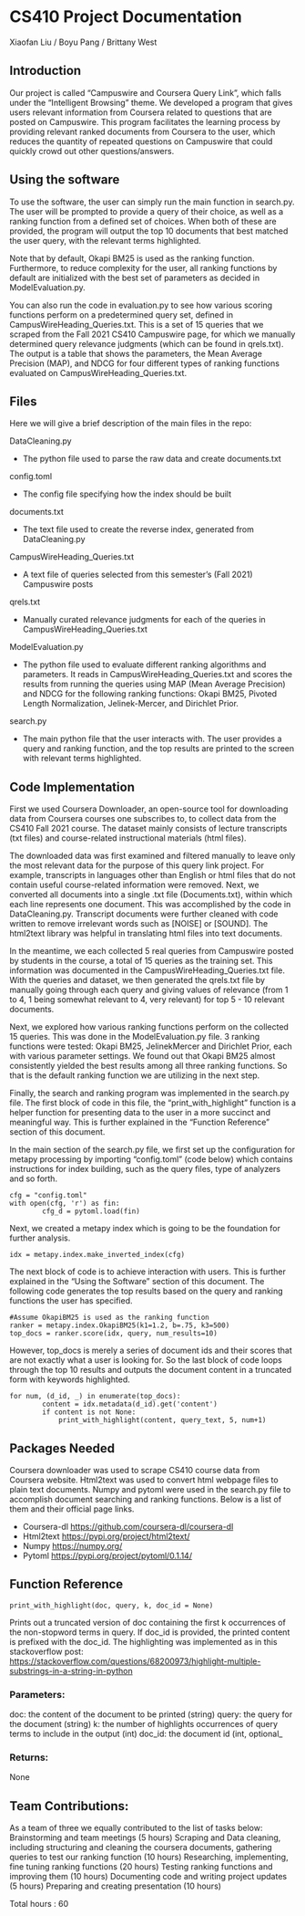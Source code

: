 # CS410 Project Documentation
Xiaofan Liu / Boyu Pang / Brittany West

## Introduction 

Our project is called “Campuswire and Coursera Query Link”, which falls under the “Intelligent Browsing” theme. We developed a program that gives users relevant information from Coursera related to questions that are posted on Campuswire. This program facilitates the learning process by providing relevant ranked documents from Coursera to the user, which reduces the quantity of repeated questions on Campuswire that could quickly crowd out other questions/answers. 

## Using the software

To use the software, the user can simply run the main function in search.py. The user will be prompted to provide a query of their choice, as well as a ranking function from a defined set of choices. When both of these are provided, the program will output the top 10 documents that best matched the user query, with the relevant terms highlighted.

Note that by default, Okapi BM25 is used as the ranking function. Furthermore, to reduce complexity for the user, all ranking functions by default are initialized with the best set of parameters as decided in ModelEvaluation.py.

You can also run the code in evaluation.py to see how various scoring functions perform on a predetermined query set, defined in CampusWireHeading_Queries.txt. This is a set of 15 queries that we scraped from the Fall 2021 CS410 Campuswire page, for which we manually determined query relevance judgments (which can be found in qrels.txt). The output is a table that shows the parameters, the Mean Average Precision (MAP), and NDCG for four different types of ranking functions evaluated on CampusWireHeading_Queries.txt.

## Files

Here we will give a brief description of the main files in the repo:

DataCleaning.py
- The python file used to parse the raw data and create documents.txt

config.toml
- The config file specifying how the index should be built

documents.txt
- The text file used to create the reverse index, generated from DataCleaning.py

CampusWireHeading_Queries.txt
- A text file of queries selected from this semester’s (Fall 2021) Campuswire posts

qrels.txt
- Manually curated relevance judgments for each of the queries in CampusWireHeading_Queries.txt

ModelEvaluation.py
- The python file used to evaluate different ranking algorithms and parameters. It reads in CampusWireHeading_Queries.txt and scores the results from running the queries using MAP (Mean Average Precision) and NDCG for the following ranking functions: Okapi BM25, Pivoted Length Normalization, Jelinek-Mercer, and Dirichlet Prior.

search.py
- The main python file that the user interacts with. The user provides a query and ranking function, and the top results are printed to the screen with relevant terms highlighted.

## Code Implementation 

First we used Coursera Downloader, an open-source tool for downloading data from Coursera courses one subscribes to, to collect data from the CS410 Fall 2021 course. The dataset mainly consists of lecture transcripts (txt files) and course-related instructional materials (html files).

The downloaded data was first examined and filtered manually to leave only the most relevant data for the purpose of this query link project. For example, transcripts in languages other than English or html files that do not contain useful course-related information were removed. Next, we converted all documents into a single .txt file (Documents.txt), within which each line represents one document. This was accomplished by the code in DataCleaning.py. Transcript documents were further cleaned with code written to remove irrelevant words such as [NOISE] or [SOUND]. The html2text library was helpful in translating html files into text documents. 

In the meantime, we each collected 5 real queries from Campuswire posted by students in the course, a total of 15 queries as the training set. This information was documented in the CampusWireHeading_Queries.txt file. With the queries and dataset, we then generated the qrels.txt file by manually going through each query and giving values of relevance (from 1 to 4, 1 being somewhat relevant to 4, very relevant) for top 5 - 10 relevant documents. 

Next, we explored how various ranking functions perform on the collected 15 queries. This was done in the ModelEvaluation.py file. 3 ranking functions were tested: Okapi BM25, JelinekMercer and Dirichlet Prior, each with various parameter settings. We found out that Okapi BM25 almost consistently yielded the best results among all three ranking functions. So that is the default ranking function we are utilizing in the next step.

Finally, the search and ranking program was implemented in the search.py file. The first block of code in this file, the “print_with_highlight” function is a helper function for presenting data to the user in a more succinct and meaningful way. This is further explained in the “Function Reference” section of this document. 

In the main section of the search.py file, we first set up the configuration for metapy processing by importing “config.toml” (code below) which contains instructions for index building, such as the query files, type of analyzers and so forth.
```
cfg = "config.toml"
with open(cfg, 'r') as fin:
        cfg_d = pytoml.load(fin)
```
Next, we created a metapy index which is going to be the foundation for further analysis.
```
idx = metapy.index.make_inverted_index(cfg)
```
The next block of code is to achieve interaction with users. This is further explained in the “Using the Software” section of this document. The following code generates the top results based on the query and ranking functions the user has specified.
```
#Assume OkapiBM25 is used as the ranking function
ranker = metapy.index.OkapiBM25(k1=1.2, b=.75, k3=500)
top_docs = ranker.score(idx, query, num_results=10)
```
However, top_docs is merely a series of document ids and their scores that are not exactly what a user is looking for. So the last block of code loops through the top 10 results and outputs the document content in a truncated form with keywords highlighted.
```
for num, (d_id, _) in enumerate(top_docs):
        content = idx.metadata(d_id).get('content')
        if content is not None:
            print_with_highlight(content, query_text, 5, num+1)
```
## Packages Needed
Coursera downloader was used to scrape CS410 course data from Coursera website. Html2text was used to convert html webpage files to plain text documents. Numpy and pytoml were used in the search.py file to accomplish document searching and ranking functions. Below is a list of them and their official page links.

- Coursera-dl https://github.com/coursera-dl/coursera-dl 
- Html2text https://pypi.org/project/html2text/ 
- Numpy https://numpy.org/ 
- Pytoml https://pypi.org/project/pytoml/0.1.14/ 

## Function Reference
```
print_with_highlight(doc, query, k, doc_id = None)
```
Prints out a truncated version of doc containing the first k occurrences of the non-stopword terms in query. If doc_id is provided, the printed content is prefixed with the doc_id. The highlighting was implemented as in this stackoverflow post: https://stackoverflow.com/questions/68200973/highlight-multiple-substrings-in-a-string-in-python

### Parameters:
doc: the content of the document to be printed (string)
query: the query for the document (string)
k: the number of highlights occurrences of query terms to include in the output (int)
doc_id: the document id (int, optional_

### Returns:
None


## Team Contributions:

As a team of three we equally contributed to the list of tasks below:
Brainstorming and team meetings (5 hours)
Scraping and Data cleaning, including structuring and cleaning the coursera documents, gathering queries to test our ranking function (10 hours)
Researching, implementing, fine tuning ranking functions (20 hours)
Testing ranking functions and improving them (10 hours)
Documenting code and writing project updates (5 hours)
Preparing and creating presentation (10 hours)

Total hours : 60


